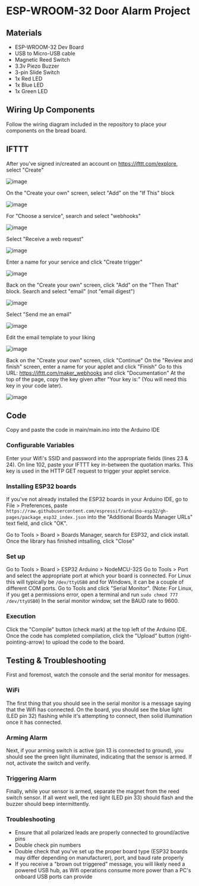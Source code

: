 # ESP-WROOM-32 Door Alarm Project

## Materials
* ESP-WROOM-32 Dev Board
* USB to Micro-USB cable
* Magnetic Reed Switch
* 3.3v Piezo Buzzer
* 3-pin Slide Switch
* 1x Red LED
* 1x Blue LED
* 1x Green LED

## Wiring Up Components
Follow the wiring diagram included in the repository to place your components on the bread board.

## IFTTT
After you've signed in/created an account on https://ifttt.com/explore, select "Create"

![image](https://user-images.githubusercontent.com/61356329/172697535-0a2e6052-b770-4155-85f7-d2e75c30c97e.png)

On the "Create your own" screen, select "Add" on the "If This" block

![image](https://user-images.githubusercontent.com/61356329/172697425-8d9ae951-a469-4497-8f44-067e7b181973.png)

For "Choose a service", search and select "webhooks"

![image](https://user-images.githubusercontent.com/61356329/172697723-4e452c1f-6884-4683-bdb8-4b3f15ed21f8.png)

Select "Receive a web request"

![image](https://user-images.githubusercontent.com/61356329/172697894-58457c14-c063-4d2d-93d2-cc0585c4bccf.png)

Enter a name for your service and click "Create trigger"

![image](https://user-images.githubusercontent.com/61356329/172699695-25b65caf-b23e-4143-b36c-c2ab978c44dd.png)

Back on the "Create your own" screen, click "Add" on the "Then That" block.
Search and select "email" (not "email digest")

![image](https://user-images.githubusercontent.com/61356329/172700060-3303b100-be04-443f-947f-469b5bdb20f9.png)

Select "Send me an email"

![image](https://user-images.githubusercontent.com/61356329/172700664-8e2ba6e5-b1e3-4bc6-97be-4e1c3d6b55b8.png)

Edit the email template to your liking

![image](https://user-images.githubusercontent.com/61356329/172700596-45930e41-ea7a-4367-baef-17cc76324c07.png)

Back on the "Create your own" screen, click "Continue"
On the "Review and finish" screen, enter a name for your applet and click "Finish"
Go to this URL: https://ifttt.com/maker_webhooks and click "Documentation"
At the top of the page, copy the key given after "Your key is:" (You will need this key in your code later).

![image](https://user-images.githubusercontent.com/61356329/172702089-7bd57547-323c-4954-8c2e-9ce1ab3703ac.png)


## Code
Copy and paste the code in main/main.ino into the Arduino IDE

### Configurable Variables
Enter your Wifi's SSID and password into the appropriate fields (lines 23 & 24).
On line 102, paste your IFTTT key in-between the quotation marks. This key is used in the HTTP GET request to trigger your applet service.

### Installing ESP32 boards
If you've not already installed the ESP32 boards in your Arduino IDE, go to File > Preferences, paste
`https://raw.githubusercontent.com/espressif/arduino-esp32/gh-pages/package_esp32_index.json`
into the "Additional Boards Manager URLs" text field, and click "OK".

Go to Tools > Board > Boards Manager, search for ESP32, and click install. Once the library has finished intsalling, click "Close"

### Set up
Go to Tools > Board > ESP32 Arduino > NodeMCU-32S
Go to Tools > Port and select the appropriate port at which your board is connected. For Linux this will typically be `/dev/ttyUSB0` and for Windows, it can be a couple of different COM ports.
Go to Tools and click "Serial Monitor". (Note: For Linux, if you get a permissions error, open a terminal and run `sudo chmod 777 /dev/ttyUSB0`)
In the serial monitor window, set the BAUD rate to 9600.

### Execution
Click the "Compile" button (check mark) at the top left of the Arduino IDE.
Once the code has completed compilation, click the "Upload" button (right-pointing-arrow) to upload the code to the board.

## Testing & Troubleshooting
First and foremost, watch the console and the serial monitor for messages.

### WiFi
The first thing that you should see in the serial monitor is a message saying that the Wifi has connected. On the board, you should see the blue light (LED pin 32) flashing while it's attempting to connect, then solid illumination once it has connected.

### Arming Alarm
Next, if your arming switch is active (pin 13 is connected to ground), you should see the green light illuminated, indicating that the sensor is armed. If not, activate the switch and verify.

### Triggering Alarm
Finally, while your sensor is armed, separate the magnet from the reed switch sensor. If all went well, the red light (LED pin 33) should flash and the buzzer should beep intermittently.

### Troubleshooting
* Ensure that all polarized leads are properly connected to ground/active pins
* Double check pin numbers
* Double check that you've set up the proper board type (ESP32 boards may differ depending on manufacturer), port, and baud rate properly
* If you receive a "brown out triggered" message, you will likely need a powered USB hub, as Wifi operations consume more power than a PC's onboard USB ports can provide
